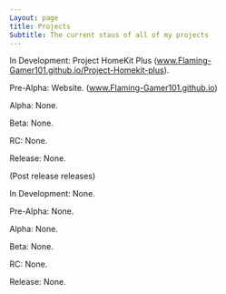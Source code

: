 ```yaml
---
Layout: page
title: Projects
Subtitle: The current staus of all of my projects
---
```

In Development:
Project HomeKit Plus (www.Flaming-Gamer101.github.io/Project-Homekit-plus).

Pre-Alpha:
Website. (www.Flaming-Gamer101.github.io)

Alpha:
None.

Beta:
None.

RC:
None.

Release:
None.

(Post release releases)


In Development:
None.

Pre-Alpha:
None.

Alpha:
None.

Beta:
None.

RC:
None.

Release:
None.
